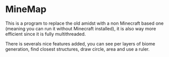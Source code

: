 # MineMap

This is a program to replace the old amidst with a non Minecraft based one (meaning you can run it without Minecraft
installed), it is also way more efficient since it is fully multithreaded.

There is severals nice features added, you can see per layers of biome generation, find closest structures, draw circle,
area and use a ruler.

